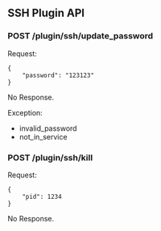 ## SSH Plugin API

### POST /plugin/ssh/update_password

Request:

    {
        "password": "123123"
    }

No Response.

Exception:

* invalid_password
* not_in_service

### POST /plugin/ssh/kill

Request:

    {
        "pid": 1234
    }
 
No Response.
